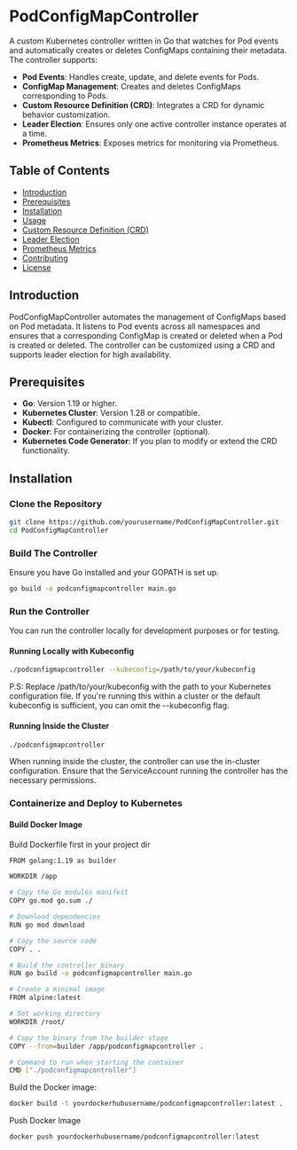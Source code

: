 # PodConfigMapController

A custom Kubernetes controller written in Go that watches for Pod events and automatically creates or deletes ConfigMaps containing their metadata. The controller supports:

- **Pod Events**: Handles create, update, and delete events for Pods.
- **ConfigMap Management**: Creates and deletes ConfigMaps corresponding to Pods.
- **Custom Resource Definition (CRD)**: Integrates a CRD for dynamic behavior customization.
- **Leader Election**: Ensures only one active controller instance operates at a time.
- **Prometheus Metrics**: Exposes metrics for monitoring via Prometheus.

## Table of Contents

- [Introduction](#introduction)
- [Prerequisites](#prerequisites)
- [Installation](#installation)
- [Usage](#usage)
- [Custom Resource Definition (CRD)](#custom-resource-definition-crd)
- [Leader Election](#leader-election)
- [Prometheus Metrics](#prometheus-metrics)
- [Contributing](#contributing)
- [License](#license)

## Introduction

PodConfigMapController automates the management of ConfigMaps based on Pod metadata. It listens to Pod events across all namespaces and ensures that a corresponding ConfigMap is created or deleted when a Pod is created or deleted. The controller can be customized using a CRD and supports leader election for high availability.

## Prerequisites

- **Go**: Version 1.19 or higher.
- **Kubernetes Cluster**: Version 1.28 or compatible.
- **Kubectl**: Configured to communicate with your cluster.
- **Docker**: For containerizing the controller (optional).
- **Kubernetes Code Generator**: If you plan to modify or extend the CRD functionality.

## Installation

### Clone the Repository

```bash
git clone https://github.com/yourusername/PodConfigMapController.git
cd PodConfigMapController
```

### Build The Controller
Ensure you have Go installed and your GOPATH is set up.
```bash
go build -o podconfigmapcontroller main.go
```

### Run the Controller
You can run the controller locally for development purposes or for testing.

#### Running Locally with Kubeconfig
```bash
./podconfigmapcontroller --kubeconfig=/path/to/your/kubeconfig
```
P.S: Replace /path/to/your/kubeconfig with the path to your Kubernetes configuration file. If you're running this within a cluster or the default kubeconfig is sufficient, you can omit the --kubeconfig flag.

#### Running Inside the Cluster
```bash
./podconfigmapcontroller
```
When running inside the cluster, the controller can use the in-cluster configuration. Ensure that the ServiceAccount running the controller has the necessary permissions.

### Containerize and Deploy to Kubernetes
#### Build Docker Image
Build Dockerfile first in your project dir
```bash
FROM golang:1.19 as builder

WORKDIR /app

# Copy the Go modules manifest
COPY go.mod go.sum ./

# Download dependencies
RUN go mod download

# Copy the source code
COPY . .

# Build the controller binary
RUN go build -o podconfigmapcontroller main.go

# Create a minimal image
FROM alpine:latest

# Set working directory
WORKDIR /root/

# Copy the binary from the builder stage
COPY --from=builder /app/podconfigmapcontroller .

# Command to run when starting the container
CMD ["./podconfigmapcontroller"]
```
Build the Docker image:
```bash
docker build -t yourdockerhubusername/podconfigmapcontroller:latest .
```
Push Docker Image
```bash
docker push yourdockerhubusername/podconfigmapcontroller:latest
```
